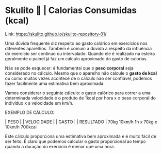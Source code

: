 # Skulito &#128193; | Calorias Consumidas (kcal)

Link: https://skulito.github.io/skulito-repository-01/

Uma dúvida frequente diz respeito ao gasto calórico em exercícios nos diferentes aparelhos. Também é comum a dúvida a respeito da influência do exercício ser contínuo ou intervalado. Quando ele é realizado na esteira geralmente o painel já faz um cálculo aproximado do gasto de calorias. 

Não se pode esquecer: é fundamental que o **peso corporal** seja considerado no cálculo. Mesmo que o aparelho não calcule o **gasto de kcal** ou como muitas vezes acontece de o cálculo não ser confiável, podemos fazer facilmente uma estimativa bem aproximada. 

Vamos considerar o seguinte cálculo: o gasto calórico para correr a uma determinada velocidade é o produto de 1kcal por hora x o peso corporal do indivíduo x a velocidade em km/h. 

EXEMPLO DE CÁLCULO:

| PESO |    | VELOCIDADE |        | GASTO |        | RESULTADO |
  70kg          10km/h        1h x 70kg x 10km/h      700kcal 

Este cálculo proporciona uma estimativa bem aproximada e é muito fácil de ser feito. É claro que podemos calcular o gasto proporcional ao tempo quando a duração do exercício é menor que uma hora.